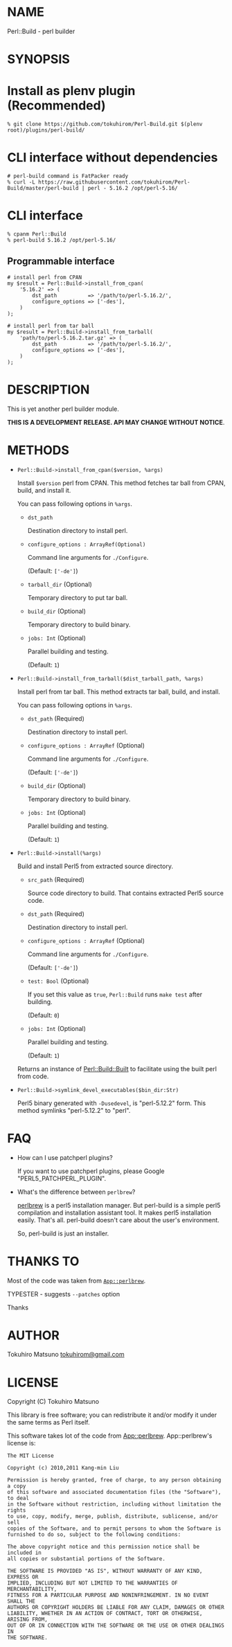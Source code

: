 # NAME

Perl::Build - perl builder

# SYNOPSIS

# Install as plenv plugin (Recommended)

    % git clone https://github.com/tokuhirom/Perl-Build.git $(plenv root)/plugins/perl-build/

# CLI interface without dependencies

    # perl-build command is FatPacker ready
    % curl -L https://raw.githubusercontent.com/tokuhirom/Perl-Build/master/perl-build | perl - 5.16.2 /opt/perl-5.16/

# CLI interface

    % cpanm Perl::Build
    % perl-build 5.16.2 /opt/perl-5.16/

## Programmable interface

    # install perl from CPAN
    my $result = Perl::Build->install_from_cpan(
        '5.16.2' => (
            dst_path          => '/path/to/perl-5.16.2/',
            configure_options => ['-des'],
        )
    );

    # install perl from tar ball
    my $result = Perl::Build->install_from_tarball(
        'path/to/perl-5.16.2.tar.gz' => (
            dst_path          => '/path/to/perl-5.16.2/',
            configure_options => ['-des'],
        )
    );

# DESCRIPTION

This is yet another perl builder module.

**THIS IS A DEVELOPMENT RELEASE. API MAY CHANGE WITHOUT NOTICE**.

# METHODS

- `Perl::Build->install_from_cpan($version, %args)`

    Install `$version` perl from CPAN. This method fetches tar ball from CPAN, build, and install it.

    You can pass following options in `%args`.

    - `dst_path`

        Destination directory to install perl.

    - `configure_options : ArrayRef(Optional)`

        Command line arguments for `./Configure`.

        (Default: `['-de']`)

    - `tarball_dir` (Optional)

        Temporary directory to put tar ball.

    - `build_dir` (Optional)

        Temporary directory to build binary.

    - `jobs: Int` (Optional)

        Parallel building and testing.

        (Default: `1`)

- `Perl::Build->install_from_tarball($dist_tarball_path, %args)`

    Install perl from tar ball. This method extracts tar ball, build, and install.

    You can pass following options in `%args`.

    - `dst_path` (Required)

        Destination directory to install perl.

    - `configure_options : ArrayRef` (Optional)

        Command line arguments for `./Configure`.

        (Default: `['-de']`)

    - `build_dir` (Optional)

        Temporary directory to build binary.

    - `jobs: Int` (Optional)

        Parallel building and testing.

        (Default: `1`)

- `Perl::Build->install(%args)`

    Build and install Perl5 from extracted source directory.

    - `src_path` (Required)

        Source code directory to build.  That contains extracted Perl5 source code.

    - `dst_path` (Required)

        Destination directory to install perl.

    - `configure_options : ArrayRef` (Optional)

        Command line arguments for `./Configure`.

        (Default: `['-de']`)

    - `test: Bool` (Optional)

        If you set this value as `true`, `Perl::Build` runs `make test` after building.

        (Default: `0`)

    - `jobs: Int` (Optional)

        Parallel building and testing.

        (Default: `1`)

    Returns an instance of [Perl::Build::Built](https://metacpan.org/pod/Perl%3A%3ABuild%3A%3ABuilt) to facilitate using the built perl from code.

- `Perl::Build->symlink_devel_executables($bin_dir:Str)`

    Perl5 binary generated with `-Dusedevel`, is "perl-5.12.2" form. This method symlinks "perl-5.12.2" to "perl".

# FAQ

- How can I use patchperl plugins?

    If you want to use patchperl plugins, please Google "PERL5\_PATCHPERL\_PLUGIN".

- What's the difference between `perlbrew`?

    [perlbrew](https://metacpan.org/pod/perlbrew) is a perl5 installation manager. But perl-build is a simple perl5 compilation and installation assistant tool.
    It makes perl5 installation easily. That's all. perl-build doesn't care about the user's environment.

    So, perl-build is just an installer.

# THANKS TO

Most of the code was taken from [`App::perlbrew`](https://metacpan.org/pod/App%3A%3Aperlbrew).

TYPESTER - suggests `--patches` option

Thanks

# AUTHOR

Tokuhiro Matsuno <tokuhirom@gmail.com>

# LICENSE

Copyright (C) Tokuhiro Matsuno

This library is free software; you can redistribute it and/or modify
it under the same terms as Perl itself.

This software takes lot of the code from [App::perlbrew](https://metacpan.org/pod/App%3A%3Aperlbrew). App::perlbrew's license is:

    The MIT License

    Copyright (c) 2010,2011 Kang-min Liu

    Permission is hereby granted, free of charge, to any person obtaining a copy
    of this software and associated documentation files (the "Software"), to deal
    in the Software without restriction, including without limitation the rights
    to use, copy, modify, merge, publish, distribute, sublicense, and/or sell
    copies of the Software, and to permit persons to whom the Software is
    furnished to do so, subject to the following conditions:

    The above copyright notice and this permission notice shall be included in
    all copies or substantial portions of the Software.

    THE SOFTWARE IS PROVIDED "AS IS", WITHOUT WARRANTY OF ANY KIND, EXPRESS OR
    IMPLIED, INCLUDING BUT NOT LIMITED TO THE WARRANTIES OF MERCHANTABILITY,
    FITNESS FOR A PARTICULAR PURPOSE AND NONINFRINGEMENT. IN NO EVENT SHALL THE
    AUTHORS OR COPYRIGHT HOLDERS BE LIABLE FOR ANY CLAIM, DAMAGES OR OTHER
    LIABILITY, WHETHER IN AN ACTION OF CONTRACT, TORT OR OTHERWISE, ARISING FROM,
    OUT OF OR IN CONNECTION WITH THE SOFTWARE OR THE USE OR OTHER DEALINGS IN
    THE SOFTWARE.
